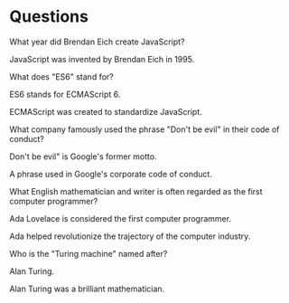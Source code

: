 # Questions

What year did Brendan Eich create JavaScript?

JavaScript was invented by Brendan Eich in 1995. 

What does "ES6" stand for?

ES6 stands for ECMAScript 6. 

ECMAScript was created to standardize JavaScript.

What company famously used the phrase "Don't be evil" in their code of conduct?

Don't be evil" is Google's former motto. 

A phrase used in Google's corporate code of conduct.

What English mathematician and writer is often regarded as the first computer programmer?

Ada Lovelace is considered the first computer programmer.

Ada helped revolutionize the trajectory of the computer industry.

Who is the "Turing machine" named after?

 Alan Turing.

 Alan Turing was a brilliant mathematician.
